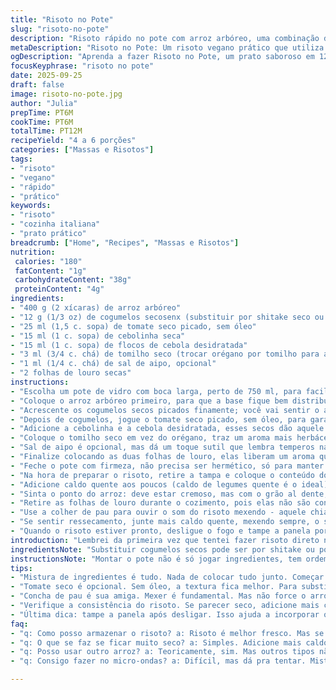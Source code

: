 ```yaml
---
title: "Risoto no Pote"
slug: "risoto-no-pote"
description: "Risoto rápido no pote com arroz arbóreo, uma combinação de especiarias e ingredientes secos para um prato saboroso e prático. Versão vegana, sem glúten, lactose, ovos e nozes. Uma mistura com leve toque de ervas que permite preparar um risoto clássico no conforto da cozinha, usando um pote de vidro. Fácil de guardar, presentear e fazer na hora do cozimento. Ingredientes que você acha na despensa e que se transformam com a técnica certa no creme do risoto. Versatilidade com a troca do tipo de tomate e ajuste nas ervas para personalizar o toque final. Ideal para quem gosta de ter aquele risoto sempre à mão, sem segredos nem bagunça."
metaDescription: "Risoto no Pote: Um risoto vegano prático que utiliza arroz arbóreo e especiarias. Sabor e qualidade em poucos minutos."
ogDescription: "Aprenda a fazer Risoto no Pote, um prato saboroso em 12 minutos. Com arroz arbóreo e especiarias. Ótima opção vegana."
focusKeyphrase: "risoto no pote"
date: 2025-09-25
draft: false
image: risoto-no-pote.jpg
author: "Julia"
prepTime: PT6M
cookTime: PT6M
totalTime: PT12M
recipeYield: "4 a 6 porções"
categories: ["Massas e Risotos"]
tags:
- "risoto"
- "vegano"
- "rápido"
- "prático"
keywords:
- "risoto"
- "cozinha italiana"
- "prato prático"
breadcrumb: ["Home", "Recipes", "Massas e Risotos"]
nutrition: 
 calories: "180"
 fatContent: "1g"
 carbohydrateContent: "38g"
 proteinContent: "4g"
ingredients:
- "400 g (2 xícaras) de arroz arbóreo"
- "12 g (1/3 oz) de cogumelos secosenx (substituir por shitake seco ou porcini)"
- "25 ml (1,5 c. sopa) de tomate seco picado, sem óleo"
- "15 ml (1 c. sopa) de cebolinha seca"
- "15 ml (1 c. sopa) de flocos de cebola desidratada"
- "3 ml (3/4 c. chá) de tomilho seco (trocar orégano por tomilho para aroma mais intenso)"
- "1 ml (1/4 c. chá) de sal de aipo, opcional"
- "2 folhas de louro secas"
instructions:
- "Escolha um pote de vidro com boca larga, perto de 750 ml, para facilitar a mistura e o armazenamento."
- "Coloque o arroz arbóreo primeiro, para que a base fique bem distribuída na parte inferior do pote."
- "Acrescente os cogumelos secos picados finamente; você vai sentir o aroma puxar para o terra logo que abrir o pote."
- "Depois de cogumelos, jogue o tomate seco picado, sem óleo, para garantir que não tenha gordura extra que atrapalhe a textura final."
- "Adicione a cebolinha e a cebola desidratada, esses secos dão aquele estalo de sabor que cozinham junto e perfumam na hora de hidratar."
- "Coloque o tomilho seco em vez do orégano, traz um aroma mais herbáceo e menos amargo, vai por mim, já testei os dois."
- "Sal de aipo é opcional, mas dá um toque sutil que lembra temperos naturais, bem no final. Desnecessário se você for usar caldo forte na hora do cozimento."
- "Finalize colocando as duas folhas de louro, elas liberam um aroma que ativa os sentidos antes mesmo da água ferver."
- "Feche o pote com firmeza, não precisa ser hermético, só para manter tudo junto até o momento de cozinhar."
- "Na hora de preparar o risoto, retire a tampa e coloque o conteúdo do pote numa panela média."
- "Adicione caldo quente aos poucos (caldo de legumes quente é o ideal) mexendo sempre para liberar o amido do arroz, característico do risoto."
- "Sinta o ponto do arroz: deve estar cremoso, mas com o grão al dente, firme mas não duro."
- "Retire as folhas de louro durante o cozimento, pois elas não são consumidas. Aproveite o aroma que ficam enquanto mexe."
- "Use a colher de pau para ouvir o som do risoto mexendo - aquele chiado baixo e constante indica a hidratação correta."
- "Se sentir ressecamento, junte mais caldo quente, mexendo sempre, o segredo para o risoto não empapar ou grudar no fundo."
- "Quando o risoto estiver pronto, desligue o fogo e tampe a panela por 2 minutos para terminar de incorporar os sabores."
introduction: "Lembrei da primeira vez que tentei fazer risoto direto no pote. A ideia parecia prática, mas receita que depende só de medidas pode ser traiçoeira. Tem que sentir o arroz, perceber se tá soltando aquela cremosidade mesmo no meio da panela. Misturar o arroz com temperos secos e colocar num vidro é tipo montar um kit de sobrevivência gourmet. Mesa posta com sabor e porque não, um leve cheiro da combinação entre as ervas secas e o tomate seco que já desponta. Sem frescura, sem lácteos porque não tô afim hoje, mas com coragem para virar risoteiro. Tomilho em vez de orégano vira uma surpresa boa, já acostumado com umas variações mais básicas. A simplicidade e potência do velho arroz arbóreo. E aquele som quando começa a cozinhar... Mágico. Arriscar, adaptar, aprender a ver, ouvir, cheirar, provar. Confiança que vem com tempo e panela certa."
ingredientsNote: "Substituir cogumelos secos pode ser por shitake ou porcini, mas fique atento para secá-los bem se está comprando frescos para desidratar em casa. Tomate seco sem óleo evita aquela sensação gordurosa e confere melhor textura. O sal de aipo entra para um sabor mais complexo, mas pode ficar de fora se o caldo que usar for bem concentrado. Trocar o orégano pelo tomilho muda o perfume final do prato sem complicar, só experimente. Sempre use arroz arbóreo porque a textura desejada depende do amido que ele libera. Ervas secas duram mais e, se frescas, reduza a quantidade para evitar amargor. Folhas de louro mexem com aroma, mas não caem na panela, tirá-las no meio da cocção é regra. Ingredientes secos têm vida útil longa, faça seu mix e presenteie amigos que gostam de cozinhar rápido com qualidade."
instructionsNote: "Montar o pote não é só jogar ingredientes, tem ordem para assegurar que todos fiquem equilibrados e fáceis de misturar na hora da cocção. Arroz embaixo para base, depois cogumelos, depois o tomate mais leve, e os temperos últimos pois têm partículas menores. Louro inteiro pra não perder na hora de mexer, tirado antes do arroz ficar pronto para evitar gosto amargo. Cozinhar risoto é mais sentir do que precisar medir. O arroz deve ficar quase macio, ainda firme, cremoso porém sem empapar. Melancia da textura dos flocos de cebola vai ser notada no aroma e sabor durante o cozimento. Leia os sinais visuais e sensoriais enquanto mexe – tem que ouvir o risoto chiando levemente, o caldo borbulhar, é a hora de continuar adicionando líquido. Se passar do ponto, perdemos a união cremosa e vira grude. Paciência, mexer devagar, usar colher de pau para não quebrar os grãos, e desligar no ponto certo. Também é uma boa ideia tampar uns minutos para o vapor agir nos últimos segundos. Essa receita ensina mais do que a técnica, é um convite à paciência e observação dos detalhes."
tips:
- "Mistura de ingredientes é tudo. Nada de colocar tudo junto. Começar com arroz, depois os secos. Isso garante que nada gruda. Cuidado ao adicionar o caldo. Irrisoto deve ser cremoso, mas não ensopado."
- "Tomate seco é opcional. Sem óleo, a textura fica melhor. Para substituir os cogumelos, use shitake ou até mesmo champignon, se a necessidade apertar. Mas tem que desidratar bem, senão perde a intensidade do sabor."
- "Concha de pau é sua amiga. Mexer é fundamental. Mas não force o arroz. Deixe que ele absorva o caldo aos poucos. O aroma do tomilho subindo, vai te avisar que tudo está se juntando."
- "Verifique a consistência do risoto. Se parecer seco, adicione mais caldo. O ponto do arroz deve ser al dente. Com aquele toque cremoso. Não deixe o fogo muito alto. Pode queimar o fundo."
- "Última dica: tampe a panela após desligar. Isso ajuda a incorporar os sabores. Mas lembre-se de retirar as folhas de louro antes. Elas não são comida. E podem deixar um gosto amargo."
faq:
- "q: Como posso armazenar o risoto? a: Risoto é melhor fresco. Mas se sobrar, guarde na geladeira em pote fechado. Até 3 dias. Aqueça com caldo para reidratar."
- "q: O que se faz se ficar muito seco? a: Simples. Adicione mais caldo quente. Vou repetir: caldo. Lento, mexa, não deixe grudar. Não queime."
- "q: Posso usar outro arroz? a: Teoricamente, sim. Mas outros tipos não têm tanto amido. Evite. Você quer aquele cremoso. Arroz arbóreo é a escolha."
- "q: Consigo fazer no micro-ondas? a: Difícil, mas dá pra tentar. Misture tudo em um pote. Caldo quente, tampa solta. Mesma ideia. Mas fique atento. Pode secar rápido."

---
```

